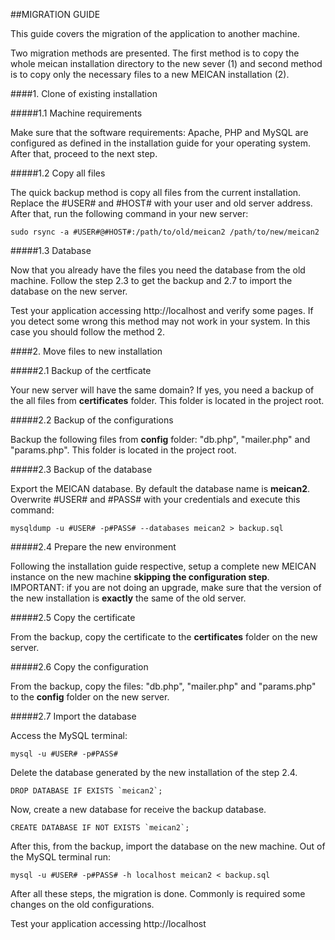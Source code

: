 ##MIGRATION GUIDE

This guide covers the migration of the application to another machine.

Two migration methods are presented. The first method is to copy the whole meican installation directory to the new sever (1) and second method is to copy only the necessary files to a new MEICAN installation (2).

####1. Clone of existing installation

#####1.1 Machine requirements

Make sure that the software requirements: Apache, PHP and MySQL are configured as defined in the installation guide for your operating system. After that, proceed to the next step.

#####1.2 Copy all files

The quick backup method is copy all files from the current installation. Replace the #USER# and #HOST# with your user and old server address. After that, run the following command in your new server:

```
sudo rsync -a #USER#@#HOST#:/path/to/old/meican2 /path/to/new/meican2
```

#####1.3 Database

Now that you already have the files you need the database from the old machine. Follow the step 2.3 to get the backup and 2.7 to import the database on the new server.

Test your application accessing http://localhost and verify some pages. If you detect some wrong this method may not work in your system. In this case you should follow the method 2.

####2. Move files to new installation

#####2.1 Backup of the certficate

Your new server will have the same domain? If yes, you need a backup of the all files from **certificates** folder. This folder is located in the project root.

#####2.2 Backup of the configurations

Backup the following files from **config** folder: "db.php", "mailer.php" and "params.php". This folder is located in the project root.

#####2.3 Backup of the database

Export the MEICAN database. By default the database name is **meican2**. Overwrite #USER# and #PASS# with your credentials and execute this command:

```
mysqldump -u #USER# -p#PASS# --databases meican2 > backup.sql
```

#####2.4 Prepare the new environment

Following the installation guide respective, setup a complete new MEICAN instance on the new machine **skipping the configuration step**. IMPORTANT: if you are not doing an upgrade, make sure that the version of the new installation is **exactly** the same of the old server.

#####2.5 Copy the certificate

From the backup, copy the certificate to the **certificates** folder on the new server.

#####2.6 Copy the configuration

From the backup, copy the files: "db.php", "mailer.php" and "params.php" to the **config** folder on the new server.

#####2.7 Import the database

Access the MySQL terminal:

```
mysql -u #USER# -p#PASS#
```

Delete the database generated by the new installation of the step 2.4. 

```
DROP DATABASE IF EXISTS `meican2`;
```

Now, create a new database for receive the backup database.

```
CREATE DATABASE IF NOT EXISTS `meican2`;
```

After this, from the backup, import the database on the new machine. Out of the MySQL terminal run:

```
mysql -u #USER# -p#PASS# -h localhost meican2 < backup.sql
```

After all these steps, the migration is done. Commonly is required some changes on the old configurations.

Test your application accessing http://localhost
